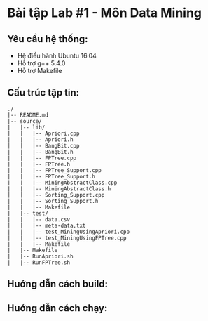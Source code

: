 # Bài tập Lab #1 - Môn Data Mining
## Yêu cầu hệ thống:
* Hệ điều hành Ubuntu 16.04
* Hỗ trợ g++ 5.4.0
* Hỗ trợ Makefile
## Cấu trúc tập tin:
```
./
|-- README.md
|-- source/
|   |-- lib/
|   |   |-- Apriori.cpp
|   |   |-- Apriori.h
|   |   |-- BangBit.cpp
|   |   |-- BangBit.h
|   |   |-- FPTree.cpp
|   |   |-- FPTree.h
|   |   |-- FPTree_Support.cpp
|   |   |-- FPTree_Support.h
|   |   |-- MiningAbstractClass.cpp
|   |   |-- MiningAbstractClass.h
|   |   |-- Sorting_Support.cpp
|   |   |-- Sorting_Support.h
|   |   |-- Makefile
|   |-- test/
|   |   |-- data.csv
|   |   |-- meta-data.txt
|   |   |-- test_MiningUsingApriori.cpp
|   |   |-- test_MiningUsingFPTree.cpp
|   |   |-- Makefile
|   |-- Makefile
|   |-- RunApriori.sh
|   |-- RunFPTree.sh
```
## Huớng dẫn cách build:
## Huớng dẫn cách chạy:
